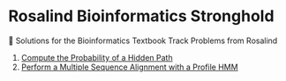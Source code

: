 # Rosalind Bioinformatics Stronghold
:rocket: Solutions for the Bioinformatics Textbook Track Problems from Rosalind 

1. [Compute the Probability of a Hidden Path](solutions/BA10A.py)
1. [Perform a Multiple Sequence Alignment with a Profile HMM](solutions/BA10G.py)
